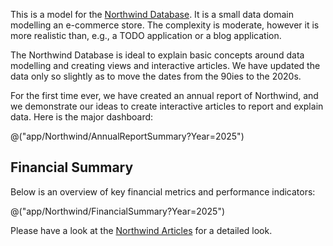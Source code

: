 ﻿---
Title: "Northwind"
Abstract: >
  We have modeled the [Northwind Database](https://github.com/microsoft/sql-server-samples/blob/master/samples/databases/northwind-pubs/readme.md)
  as an example for how to build views in a classical data cube scenario.
Thumbnail: "images/Northwind.png"
Published: "2025-01-31"
Authors:
  - "Roland Bürgi"
Tags:
  - "Northwind"
  - "Conceptual"
---

This is a model for the [Northwind Database](https://github.com/microsoft/sql-server-samples/blob/master/samples/databases/northwind-pubs/readme.md). 
It is a small data domain modelling an e-commerce store. The complexity is moderate, however it is more realistic than,
e.g., a TODO application or a blog application.

The Northwind Database is ideal to explain basic concepts around data modelling and
creating views and interactive articles. We have updated the data only so slightly
as to move the dates from the 90ies to the 2020s.

For the first time ever, we have created an annual report of Northwind, and
we demonstrate our ideas to create interactive articles to report and explain data.
Here is the major dashboard:

@("app/Northwind/AnnualReportSummary?Year=2025")

## Financial Summary

Below is an overview of key financial metrics and performance indicators:

@("app/Northwind/FinancialSummary?Year=2025")

Please have a look at the [Northwind Articles](/articles/Northwind) for a detailed look.